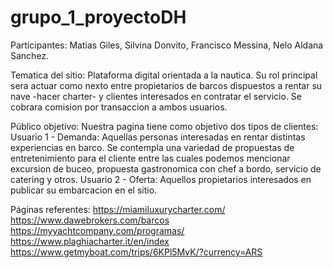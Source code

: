 # grupo_1_proyectoDH

Participantes: 
Matias Giles, Silvina Donvito, Francisco Messina, Nelo Aldana Sanchez.

Tematica del sitio:
Plataforma digital orientada a la nautica. Su rol principal sera actuar como nexto entre propietarios de barcos dispuestos a rentar su nave -hacer charter- y clientes interesados en contratar el servicio. Se cobrara comision por transaccion a ambos usuarios. 

Público objetivo:
Nuestra pagina tiene como objetivo dos tipos de clientes:
Usuario 1 - Demanda: Aquellas personas interesadas en rentar distintas experiencias en barco. Se contempla una variedad de propuestas de entretenimiento para el cliente entre las cuales podemos mencionar excursion de buceo, propuesta gastronomica con chef a bordo, servicio de catering y otros.
Usuario 2 - Oferta: Aquellos propietarios interesados en publicar su embarcacion en el sitio.


Páginas referentes:
https://miamiluxurycharter.com/
https://www.dawebrokers.com/barcos
https://myyachtcompany.com/programas/
https://www.plaghiacharter.it/en/index
https://www.getmyboat.com/trips/6KPl5MvK/?currency=ARS

